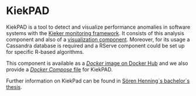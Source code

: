 # KiekPAD

KiekPAD is a tool to detect and visualize performance anomalies in software systems with the [Kieker monitoring framework](http://kieker-monitoring.net/).
It consists of this analysis component and also of a [visualization component](https://github.com/SoerenHenning/KiekPAD-Viz-Provider).
Moreover, for its usage a Cassandra database is required and a RServe component could be set up for specific R-based algorithms.

This component is available as a [*Docker* image on Docker Hub](https://hub.docker.com/r/soerenhenning/kiekpad-analysis) and we also provide a
[*Docker Compose* file](https://build.se.informatik.uni-kiel.de/stu114708/KiekPAD-Compose) for KiekPAD.

Further information on KiekPad can be found in [Sören Henning´s bachelor´s thesis](http://eprints.uni-kiel.de/34141/).
